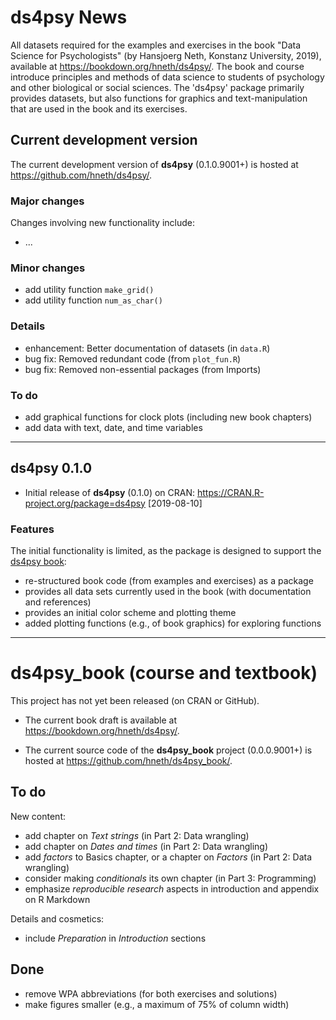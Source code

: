 
# ds4psy News

<!-- Description: --> 

All datasets required for the examples and exercises in the book "Data Science for Psychologists" (by Hansjoerg Neth, Konstanz University, 2019), available at <https://bookdown.org/hneth/ds4psy/>. The book and course introduce principles and methods of data science to students of psychology and other biological or social sciences. The 'ds4psy' package primarily provides datasets, but also functions for graphics and text-manipulation that are used in the book and its exercises. 

## Current development version

The current development version of **ds4psy** (0.1.0.9001+) is hosted at <https://github.com/hneth/ds4psy/>. 

### Major changes 

Changes involving new functionality include:

- ... 

### Minor changes

- add utility function `make_grid()` 
- add utility function `num_as_char()` 

### Details 

- enhancement: Better documentation of datasets (in `data.R`)
- bug fix: Removed redundant code (from `plot_fun.R`)  
- bug fix: Removed non-essential packages (from Imports)

### To do

- add graphical functions for clock plots (including new book chapters)
- add data with text, date, and time variables


-------- 

## ds4psy 0.1.0

- Initial release of **ds4psy** (0.1.0) on CRAN: <https://CRAN.R-project.org/package=ds4psy> [2019-08-10] 

### Features

The initial functionality is limited, as the package is designed to support the [ds4psy book](https://bookdown.org/hneth/ds4psy/): 

- re-structured book code (from examples and exercises) as a package
- provides all data sets currently used in the book (with documentation and references)
- provides an initial color scheme and plotting theme
- added plotting functions (e.g., of book graphics) for exploring functions 

---------- 

# ds4psy_book (course and textbook)

This project has not yet been released (on CRAN or GitHub). 

- The current book draft is available at <https://bookdown.org/hneth/ds4psy/>. 

- The current source code of the **ds4psy_book** project (0.0.0.9001+) is hosted at <https://github.com/hneth/ds4psy_book/>. 

## To do

New content: 

- add chapter on _Text strings_ (in Part 2: Data wrangling)
- add chapter on _Dates and times_ (in Part 2: Data wrangling)
- add _factors_ to Basics chapter, or a chapter on _Factors_ (in Part 2: Data wrangling) 
- consider making _conditionals_ its own chapter (in Part 3: Programming) 
- emphasize _reproducible research_ aspects in introduction and appendix on R Markdown

Details and cosmetics:

- include _Preparation_ in _Introduction_ sections

## Done

- remove WPA abbreviations (for both exercises and solutions)
- make figures smaller (e.g., a maximum of 75% of column width)

<!-- eof -->
